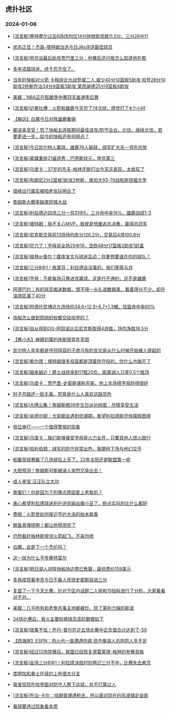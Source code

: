 ## 虎扑社区 
### 2024-01-08

+ [[流言板]惠特摩尔过去6场场均仅14分钟就能贡献11.5分，三分26中11](https://bbs.hupu.com/624116187.html)

+ [状态正佳！杰森-塔特姆当选今日JRs评选最佳球员](https://bbs.hupu.com/624115670.html)

+ [[流言板]申京谈最后助攻贾巴里三分：他赛后还问我怎么知道他在那](https://bbs.hupu.com/624116600.html)

+ [多年浓眉球迷，终于忍不住了。](https://bbs.hupu.com/624114041.html)

+ [当年的快船对火箭 卡椒组合大战登威二人 威少40分10篮板5助攻 哈登28分10助攻2抢断乔治34分9篮板3助攻 莱昂纳德25分9篮板4助攻](https://bbs.hupu.com/624114768.html)

+ [美媒：NBA正在酝酿季中赛冠军直通季后赛](https://bbs.hupu.com/624114840.html)

+ [[流言板]记者吐槽：火箭和雄鹿今天罚了74次球，感觉打了4个小时](https://bbs.hupu.com/624115952.html)

+ [【搬运】白魔今日对阵雄鹿集锦](https://bbs.hupu.com/624111328.html)

+ [都进来享受！剪了快船五连胜期间最佳进攻/防守会合，北伐、继续北伐，若要更进一步，如今的快船还有何弱点？](https://bbs.hupu.com/624112789.html)

+ [[流言板]今日凯尔特人赢球，雄鹿76人输球，绿军扩大东一领先优势](https://bbs.hupu.com/624118707.html)

+ [[流言板]美媒重排21届选秀：巴恩斯状元，申京第三](https://bbs.hupu.com/624119554.html)

+ [[流言板]乌度卡：37岁的杰夫-格林还能打出今天这表现，太疯狂了](https://bbs.hupu.com/624116063.html)

+ [[流言板]布朗尼2分2篮板1助攻2抢断，南加大93-79战胜斯坦福大学](https://bbs.hupu.com/624111516.html)

+ [错峰出行属实被咱老张玩明白了](https://bbs.hupu.com/624112994.html)

+ [詹姆斯大概率缺席同城大战](https://bbs.hupu.com/624111606.html)

+ [[流言板]利拉德近四场三分一共31中5，三分命中率16%，雄鹿战绩1-3](https://bbs.hupu.com/624110528.html)

+ [[流言板]塔特姆：我不关心MVP，我就是想重返总决赛，赢得总冠军](https://bbs.hupu.com/624110676.html)

+ [[流言板]尼克斯交易前13场场均失分126.2分，交易后4场100.8分](https://bbs.hupu.com/624110497.html)

+ [[流言板]尽力了！字母哥全场25中16，空砍48分17篮板2助攻1封盖](https://bbs.hupu.com/624110109.html)

+ [[流言板]格林or普尔？媒体发文与球迷互动：你更想要谁在你的球队？](https://bbs.hupu.com/624110296.html)

+ [[流言板]三分8中1！格里芬：利拉德会没事的，我们荣辱与共](https://bbs.hupu.com/624115177.html)

+ [[流言板]字母：不能每场只靠进攻赢球，这是行不通的，这不是雄鹿](https://bbs.hupu.com/624113980.html)

+ [阿德巴约：有的球员痴迷数据，恨不得一头扎进数据表，看着得分不少，却在油漆区漏了40分](https://bbs.hupu.com/624110365.html)

+ [[流言板]阿德托昆博近九场场均34.6+12.9+6.7+1.3帽，投篮命中率60%](https://bbs.hupu.com/624110578.html)

+ [快船怎么做到把组织权都交给哈登的？](https://bbs.hupu.com/624113984.html)

+ [[流言板]自从得到OG-阿奴诺比后尼克斯取得4连胜，场均净胜18.5分](https://bbs.hupu.com/624109335.html)

+ [【樵小木】峥嵘初露的休斯顿青年军团](https://bbs.hupu.com/624114336.html)

+ [凯尔特人年年都是夺冠阵容的子虚乌有的言论是从什么时候开始被人提起的](https://bbs.hupu.com/624115852.html)

+ [[流言板]希尔德：塔特姆很多投篮都是顶着防守投的，你什么也做不了](https://bbs.hupu.com/624115007.html)

+ [[流言板]越来越近！爵士战绩来到17胜20负，距离湖人只差0.5个胜场](https://bbs.hupu.com/624109638.html)

+ [[流言板]乌度卡：贾巴里-史密斯堪称完美，他上半场把字母防得很好](https://bbs.hupu.com/624111122.html)

+ [肘子开路还一脸无辜。究竟是什么人喜欢这路货色](https://bbs.hupu.com/624116114.html)

+ [[流言板]大牌云集！詹姆斯晒39岁生日派对组图：尽情享受生活](https://bbs.hupu.com/624109005.html)

+ [[流言板]米德尔顿：大家都会遇到低潮期，希望利拉德能尽快摆脱困境](https://bbs.hupu.com/624115630.html)

+ [低位单打——一个值得警惕的现象](https://bbs.hupu.com/624114246.html)

+ [[流言板]乌度卡：我们能够接受字母哥火力全开，只要其他人熄火就行](https://bbs.hupu.com/624115804.html)

+ [[流言板]哈利伯顿：绿军的防守非常出色，我期待下场与他们交手](https://bbs.hupu.com/624118873.html)

+ [船蜜常规赛赢了几场就狂上天了。22年太阳还是联盟第一呢](https://bbs.hupu.com/624117045.html)

+ [大胆预测！詹姆斯可能被湖人突然交易出去！](https://bbs.hupu.com/624118446.html)

+ [成人鉴宝 汪汪队立大功](https://bbs.hupu.com/624113732.html)

+ [詹蜜们！你是因为下列哪点原因爱上老詹的？](https://bbs.hupu.com/624113784.html)

+ [衷心希望利拉德球迷别在逆风输出做小丑了，盼点实际的比什么都好](https://bbs.hupu.com/624118217.html)

+ [费根：火箭曾如何接近签约大洛的始末故事](https://bbs.hupu.com/624117498.html)

+ [鲸鱼真懂球啊！都让他预测完了](https://bbs.hupu.com/624109399.html)

+ [仍然看好格林能带领火箭起飞，不喜勿喷](https://bbs.hupu.com/624114445.html)

+ [白魔，会是下一个杰伦吗？](https://bbs.hupu.com/624117334.html)

+ [这一球为什么不传惠特莫尔](https://bbs.hupu.com/624115320.html)

+ [[流言板]明日湖人对阵快船场边票已售罄，最低票价159美元](https://bbs.hupu.com/624106931.html)

+ [多角度观看申京今日不看人传球史密斯投进三分](https://bbs.hupu.com/624115518.html)

+ [复盘了一下今天比赛，针对于区内话题二人转和15挡拆进行了分析，大家看看对不对。](https://bbs.hupu.com/624117117.html)

+ [美媒：几乎所有和老詹共事主帅都被炒，除了莱利力保的斯波](https://bbs.hupu.com/624115419.html)

+ [34场比赛后，我火主要轮换球员高阶数据如下](https://bbs.hupu.com/624116843.html)

+ [[流言板]效果不佳！乔丹-普尔在近五场比赛中正负值合计达到了-59](https://bbs.hupu.com/624109793.html)

+ [【西海岸】ESPN：热火也一直遭遇伤病 但不像湖人总抱怨人手不足](https://bbs.hupu.com/624107671.html)

+ [[流言板]经过12场禁赛后，联盟已经恢复德雷蒙德-格林的参赛资格](https://bbs.hupu.com/624105840.html)

+ [[流言板]全场三分8中1！利拉德决胜时刻两记三分不中，比赛失去悬念](https://bbs.hupu.com/624110004.html)

+ [库明加和勇士在续约上有很大分支](https://bbs.hupu.com/624118529.html)

+ [我发现现在哈登面对防守人胯下运球，并不打算过人](https://bbs.hupu.com/624117226.html)

+ [[流言板]乔治-卡尔：哈姆曾遭遇枪击，所以面对现在的风波镇定自若](https://bbs.hupu.com/624107337.html)

+ [看球要透过现象看本质](https://bbs.hupu.com/624116952.html)

